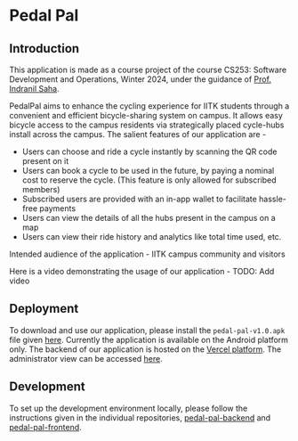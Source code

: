 # Pedal Pal 
## Introduction
This application is made as a course project of the course CS253: Software Development and Operations, Winter 2024, under the guidance of [Prof. Indranil Saha](https://www.cse.iitk.ac.in/users/isaha/). 

PedalPal aims to enhance the cycling experience for IITK students through a convenient and efficient bicycle-sharing system on campus. It allows easy bicycle access to the campus residents via strategically placed cycle-hubs install across the campus. The salient features of our application are - 
- Users can choose and ride a cycle instantly by scanning the QR code present on it
- Users can book a cycle to be used in the future, by paying a nominal cost to reserve the cycle. (This feature is only allowed for subscribed members)
- Subscribed users are provided with an in-app wallet to facilitate hassle-free payments
- Users can view the details of all the hubs present in the campus on a map
- Users can view their ride history and analytics like total time used, etc.

Intended audience of the application - IITK campus community and visitors

Here is a video demonstrating the usage of our application - 
TODO: Add video

## Deployment
To download and use our application, please install the `pedal-pal-v1.0.apk` file given [here](https://drive.google.com/file/d/1zeBbz2uOEZZM2ulomIMr_8B3pOxKHQdo/view?usp=sharing). Currently the application is available on the Android platform only. The backend of our application is hosted on the [Vercel platform](vercel.com). The administrator view can be accessed [here](https://pedal-pal-backend.vercel.app/admin/).

## Development 
To set up the development environment locally, please follow the instructions given in the individual repositories, [pedal-pal-backend](https://github.com/Pedal-Pal-CS253/pedal-pal-backend/) and [pedal-pal-frontend](https://github.com/Pedal-Pal-CS253/pedal-pal-backend/).
